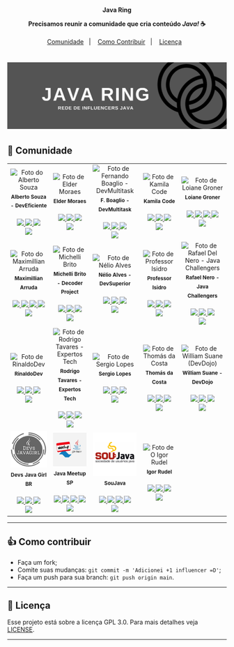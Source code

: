 <h4 align="center">
  <p>Java Ring</p>

  <p>Precisamos reunir a comunidade que cria conteúdo <i>Java!</i> ☕</p>
</h4>

<p align="center">
  <a href="#handshake-comunidade">Comunidade</a>&nbsp;&nbsp;&nbsp;|&nbsp;&nbsp;&nbsp;
  <a href="#thumbsup-como-contribuir">Como Contribuir</a>&nbsp;&nbsp;&nbsp;|&nbsp;&nbsp;&nbsp;
  <a href="#memo-licença">Licença</a>&nbsp;&nbsp;&nbsp;
</p>

<h1 align="center">
  <img src="images/banner.png">
</h1>

## :handshake: Comunidade

<table>
  <tr>
    <td align="center">
        <img src="https://avatars.githubusercontent.com/u/32514" width="100px;" alt="Foto do Alberto Souza"/><br>
        <sub>
          <b>Alberto Souza - DevEficiente</b><br><br>
          <b>
            <a href="http://youtube.com/deveficiente">
                <img src="https://img.shields.io/badge/-Youtube-red?style=flat-square&logo=Youtube&logoColor=white"/>
            </a>
         </b>
          <b>
            <a href="https://www.linkedin.com/in/alberto-souza-953b0b7/">
                <img src="https://img.shields.io/badge/-Linkedin-blue?style=flat-square&logo=Linkedin&logoColor=white"/>
            </a>
         </b>
          <b>
            <a href="https://github.com/asouza">
                <img src="https://img.shields.io/github/followers/asouza?style=social"/>
            </a>
         </b><br>
         <b>
            <a href="https://twitter.com/alberto_souza">
                <img src="https://img.shields.io/twitter/follow/alberto_souza?style=social"/>
            </a>
         </b>
        </sub>
    </td>
    <td align="center">
        <img src="https://avatars.githubusercontent.com/u/13017335?v=4" width="100px;" alt="Foto de Elder Moraes"/><br>
        <sub>
          <b>Elder Moraes</b><br><br>
          <b>
            <a href="http://youtube.com/eldermoraes">
                <img src="https://img.shields.io/badge/-Youtube-red?style=flat-square&logo=Youtube&logoColor=white"/>
            </a>
         </b>
          <b>
            <a href="https://www.linkedin.com/in/eldermoraes/">
                <img src="https://img.shields.io/badge/-Linkedin-blue?style=flat-square&logo=Linkedin&logoColor=white"/>
            </a>
         </b>
          <b>
            <a href="https://github.com/eldermoraes">
                <img src="https://img.shields.io/github/followers/eldermoraes?style=social"/>
            </a>
         </b><br>
         <b>
            <a href="https://twitter.com/elderjava">
                <img src="https://img.shields.io/twitter/follow/elderjava?style=social"/>
            </a>
         </b>
        </sub>
    </td>
    <td align="center">
        <img src="https://avatars.githubusercontent.com/u/6140?v=4" width="100px;" alt="Foto de Fernando Boaglio - DevMultitask"/><br>
        <sub>
          <b>F. Boaglio - DevMultitask</b><br><br>
          <b>
            <a href="http://youtube.com/DevMultitask">
                <img src="https://img.shields.io/badge/-Youtube-red?style=flat-square&logo=Youtube&logoColor=white"/>
            </a>
         </b>
          <b>
            <a href="https://www.linkedin.com/in/DevMultitask/">
                <img src="https://img.shields.io/badge/-Linkedin-blue?style=flat-square&logo=Linkedin&logoColor=white"/>
            </a>
         </b>
          <b>
            <a href="https://github.com/boaglio">
                <img src="https://img.shields.io/github/followers/boaglio?style=social"/>
            </a>
         </b><br>
         <b>
            <a href="https://twitter.com/boaglio">
                <img src="https://img.shields.io/twitter/follow/boaglio?style=social"/>
            </a>
         </b>
        </sub>
    </td>
    <td align="center">
        <img src="https://avatars.githubusercontent.com/u/32311268?v=4" width="100px;" alt="Foto de Kamila Code"/><br>
        <sub>
          <b>Kamila Code</b><br><br>
          <b>
            <a href="http://youtube.com/Kamilacode">
                <img src="https://img.shields.io/badge/-Youtube-red?style=flat-square&logo=Youtube&logoColor=white"/>
            </a>
         </b>
          <b>
            <a href="https://www.linkedin.com/in/kamila-santos-oliveira/">
                <img src="https://img.shields.io/badge/-Linkedin-blue?style=flat-square&logo=Linkedin&logoColor=white"/>
            </a>
         </b>
          <b>
            <a href="https://github.com/Kamilahsantos">
                <img src="https://img.shields.io/github/followers/Kamilahsantos?style=social"/>
            </a>
         </b><br>
         <b>
            <a href="https://twitter.com/kamilah_santos">
                <img src="https://img.shields.io/twitter/follow/kamilah_santos?style=social"/>
            </a>
         </b>
        </sub>
    </td>
    <td align="center">
        <img src="https://avatars.githubusercontent.com/u/59545?v=4" width="100px;" alt="Foto de Loiane Groner"/><br>
        <sub>
          <b>Loiane Groner</b><br><br>
          <b>
            <a href="http://youtube.com/loianegroner">
                <img src="https://img.shields.io/badge/-Youtube-red?style=flat-square&logo=Youtube&logoColor=white"/>
            </a>
         </b>
          <b>
            <a href="https://www.linkedin.com/in/loiane/">
                <img src="https://img.shields.io/badge/-Linkedin-blue?style=flat-square&logo=Linkedin&logoColor=white"/>
            </a>
         </b>
         <b>
            <a href="https://www.twitch.tv/loiane">
                <img src="https://img.shields.io/badge/-Twitch-blueviolet?style=flat-square&logo=Twitch&logoColor=white"/>
            </a>
         </b>
          <b>
            <a href="https://github.com/loiane">
                <img src="https://img.shields.io/github/followers/loiane?style=social"/>
            </a>
         </b><br>
         <b>
            <a href="https://twitter.com/loiane">
                <img src="https://img.shields.io/twitter/follow/loiane?style=social"/>
            </a>
         </b>
        </sub>
    </td>
    <tr>
       <td align="center">
        <img src="https://avatars.githubusercontent.com/u/6537623?v=4" width="100px;" alt="Foto do Maximillian Arruda"/><br>
        <sub>
          <b>Maximillian Arruda </b><br><br>
          <b>
            <a href="http://youtube.com/MaximillianArruda">
                <img src="https://img.shields.io/badge/-Youtube-red?style=flat-square&logo=Youtube&logoColor=white"/>
            </a>
         </b>
          <b>
            <a href="https://www.linkedin.com/in/maxarruda/">
                <img src="https://img.shields.io/badge/-Linkedin-blue?style=flat-square&logo=Linkedin&logoColor=white"/>
            </a>
         </b>
         <b>
            <a href="https://www.twitch.tv/maxdearruda">
                <img src="https://img.shields.io/badge/-Twitch-blueviolet?style=flat-square&logo=Twitch&logoColor=white"/>
            </a>
         </b>
          <b>
            <a href="https://github.com/dearrudam">
                <img src="https://img.shields.io/github/followers/dearrudam?style=social"/>
            </a>
         </b><br>
         <b>
            <a href="https://twitter.com/maxdearruda">
                <img src="https://img.shields.io/twitter/follow/maxdearruda?style=social"/>
            </a>
         </b>
        </sub>
    </td>
    <td align="center">
        <img src="https://avatars.githubusercontent.com/u/23387339?v=4" width="100px;" alt="Foto de Michelli Brito"/><br>
        <sub>
          <b>Michelli Brito - Decoder Project</b><br><br>
          <b>
            <a href="http://youtube.com/MichelliBrito">
                <img src="https://img.shields.io/badge/-Youtube-red?style=flat-square&logo=Youtube&logoColor=white"/>
            </a>
         </b>
          <b>
            <a href="https://www.linkedin.com/in/MichelliBrito/">
                <img src="https://img.shields.io/badge/-Linkedin-blue?style=flat-square&logo=Linkedin&logoColor=white"/>
            </a>
         </b>
          <b>
            <a href="https://github.com/MichelliBrito">
                <img src="https://img.shields.io/github/followers/MichelliBrito?style=social"/>
            </a>
         </b><br>
         <b>
            <a href="https://twitter.com/MichelliBrito4">
                <img src="https://img.shields.io/twitter/follow/MichelliBrito4?style=social"/>
            </a>
         </b>
        </sub>
    </td>
    <td align="center">
        <img src="https://avatars.githubusercontent.com/u/13897257?v=4" width="100px;" alt="Foto de Nélio Alves"/><br>
        <sub>
          <b>Nélio Alves - DevSuperior</b><br><br>
          <b>
            <a href="http://youtube.com/DevSuperior">
                <img src="https://img.shields.io/badge/-Youtube-red?style=flat-square&logo=Youtube&logoColor=white"/>
            </a>
         </b>
          <b>
            <a href="https://www.linkedin.com/in/nelio-alves/">
                <img src="https://img.shields.io/badge/-Linkedin-blue?style=flat-square&logo=Linkedin&logoColor=white"/>
            </a>
         </b>
          <b>
            <a href="https://github.com/acenelio">
                <img src="https://img.shields.io/github/followers/acenelio?style=social"/>
            </a>
         </b><br>
         <b>
            <a href="https://twitter.com/DevSuperior">
                <img src="https://img.shields.io/twitter/follow/DevSuperior?style=social"/>
            </a>
         </b>
        </sub>
    </td>
    <td align="center">
        <img src="https://avatars.githubusercontent.com/u/6184696?v=4" width="100px;" alt="Foto de Professor Isidro"/><br>
        <sub>
          <b>Professor Isidro</b><br><br>
          <b>
            <a href="http://youtube.com/ProfessorIsidroVamosProgramar">
                <img src="https://img.shields.io/badge/-Youtube-red?style=flat-square&logo=Youtube&logoColor=white"/>
            </a>
         </b>
          <b>
            <a href="https://www.linkedin.com/in/professor-isidro-phd/">
                <img src="https://img.shields.io/badge/-Linkedin-blue?style=flat-square&logo=Linkedin&logoColor=white"/>
            </a>
         </b>
          <b>
            <a href="https://github.com/professorisidro">
                <img src="https://img.shields.io/github/followers/professorisidro?style=social"/>
            </a>
         </b><br>
         <b>
            <a href="https://twitter.com/prof_isidro">
                <img src="https://img.shields.io/twitter/follow/prof_isidro?style=social"/>
            </a>
         </b>
        </sub>
    </td>
    <td align="center">
        <img src="https://avatars.githubusercontent.com/u/3398240?v=4" width="100px;" alt="Foto de Rafael Del Nero - Java Challengers"/><br>
        <sub>
          <b>Rafael Nero - Java Challengers</b><br><br>
          <b>
            <a href="http://youtube.com/javachallengers">
                <img src="https://img.shields.io/badge/-Youtube-red?style=flat-square&logo=Youtube&logoColor=white"/>
            </a>
         </b>
          <b>
            <a href="https://www.linkedin.com/in/RafaDelNero/">
                <img src="https://img.shields.io/badge/-Linkedin-blue?style=flat-square&logo=Linkedin&logoColor=white"/>
            </a>
         </b>
          <b>
            <a href="https://github.com/RafaDelNero">
                <img src="https://img.shields.io/github/followers/RafaDelNero?style=social"/>
            </a>
         </b><br>
         <b>
            <a href="https://twitter.com/RafaDelNero">
                <img src="https://img.shields.io/twitter/follow/RafaDelNero?style=social"/>
            </a>
         </b>
        </sub>
    </td>
</tr>
<tr>
    <td align="center">
        <img src="https://avatars.githubusercontent.com/u/16694899?v=4" width="100px;" alt="Foto de RinaldoDev"/><br>
        <sub>
          <b>RinaldoDev</b><br><br>
          <b>
            <a href="http://youtube.com/rinaldodev">
                <img src="https://img.shields.io/badge/-Youtube-red?style=flat-square&logo=Youtube&logoColor=white"/>
            </a>
         </b>
          <b>
            <a href="https://www.linkedin.com/in/rinaldodev/">
                <img src="https://img.shields.io/badge/-Linkedin-blue?style=flat-square&logo=Linkedin&logoColor=white"/>
            </a>
         </b>
          <b>
            <a href="https://github.com/rinaldodev">
                <img src="https://img.shields.io/github/followers/rinaldodev?style=social"/>
            </a>
         </b><br>
         <b>
            <a href="https://twitter.com/rinaldodev">
                <img src="https://img.shields.io/twitter/follow/rinaldodev?style=social"/>
            </a>
         </b>
        </sub>
    </td>
    <td align="center">
        <img src="https://avatars.githubusercontent.com/u/69765184?v=4" width="100px;" alt="Foto de Rodrigo Tavares - Expertos Tech"/><br>
        <sub>
          <b>Rodrigo Tavares - Expertos Tech</b><br><br>
          <b>
            <a href="http://youtube.com/ExpertosTech">
                <img src="https://img.shields.io/badge/-Youtube-red?style=flat-square&logo=Youtube&logoColor=white"/>
            </a>
         </b>
          <b>
            <a href="https://www.linkedin.com/in/expertostech/">
                <img src="https://img.shields.io/badge/-Linkedin-blue?style=flat-square&logo=Linkedin&logoColor=white"/>
            </a>
         </b>
          <b>
            <a href="https://github.com/expertos-tech">
                <img src="https://img.shields.io/github/followers/expertos-tech?style=social"/>
            </a>
         </b><br>
         <b>
            <a href="https://twitter.com/expertostech">
                <img src="https://img.shields.io/twitter/follow/expertostech?style=social"/>
            </a>
         </b>
        </sub>
    </td>
    <td align="center">
        <img src="https://avatars.githubusercontent.com/u/54872984?v=4" width="100px;" alt="Foto de Sergio Lopes"/><br>
        <sub>
          <b>Sergio Lopes</b><br><br>
          <b>
            <a href="http://youtube.com/SergioLopesDevInitiative">
                <img src="https://img.shields.io/badge/-Youtube-red?style=flat-square&logo=Youtube&logoColor=white"/>
            </a>
         </b>
          <b>
            <a href="https://www.linkedin.com/in/sergio-lopes-20131a33/">
                <img src="https://img.shields.io/badge/-Linkedin-blue?style=flat-square&logo=Linkedin&logoColor=white"/>
            </a>
         </b>
          <b>
            <a href="https://github.com/sergiolopessp">
                <img src="https://img.shields.io/github/followers/sergiolopessp?style=social"/>
            </a>
         </b><br>
         <b>
            <a href="https://twitter.com/sergiolopessp">
                <img src="https://img.shields.io/twitter/follow/sergiolopessp?style=social"/>
            </a>
         </b>
        </sub>
    </td>
    <td align="center">
        <img src="https://avatars.githubusercontent.com/u/925163?v=4" width="100px;" alt="Foto de Thomás da Costa"/><br>
        <sub>
          <b>Thomás da Costa</b><br><br>
          <b>
            <a href="http://youtube.com/thomasdacosta">
                <img src="https://img.shields.io/badge/-Youtube-red?style=flat-square&logo=Youtube&logoColor=white"/>
            </a>
         </b>
          <b>
            <a href="https://www.linkedin.com/in/thomasdacosta/">
                <img src="https://img.shields.io/badge/-Linkedin-blue?style=flat-square&logo=Linkedin&logoColor=white"/>
            </a>
         </b>
          <b>
            <a href="https://github.com/thomasdacosta">
                <img src="https://img.shields.io/github/followers/thomasdacosta?style=social"/>
            </a>
         </b><br>
         <b>
            <a href="https://twitter.com/thomasdacosta">
                <img src="https://img.shields.io/twitter/follow/thomasdacosta?style=social"/>
            </a>
         </b>
        </sub>
    </td>
    <td align="center">
        <img src="https://avatars.githubusercontent.com/u/7957128?v=4" width="100px;" alt="Foto de William Suane (DevDojo)"/><br>
        <sub>
          <b>William Suane - DevDojo</b><br><br>
          <b>
            <a href="http://youtube.com/DevDojoBrasil">
                <img src="https://img.shields.io/badge/-Youtube-red?style=flat-square&logo=Youtube&logoColor=white"/>
            </a>
         </b>
          <b>
            <a href="https://www.linkedin.com/in/sergio-lopes-20131a33/">
                <img src="https://img.shields.io/badge/-Linkedin-blue?style=flat-square&logo=Linkedin&logoColor=white"/>
            </a>
         </b>
          <b>
            <a href="https://github.com/devdojobr">
                <img src="https://img.shields.io/github/followers/devdojobr?style=social"/>
            </a>
         </b><br>
         <b>
            <a href="https://twitter.com/thomasdacosta">
                <img src="https://img.shields.io/twitter/follow/thomasdacosta?style=social"/>
            </a>
         </b>
        </sub>
    </td>
</tr>
<tr>
    <td align="center">
        <img src="images/dev-javagirls-profile-image.png" width="100px;" alt="Foto de Dev Javagirls"/><br>
        <sub>
          <b>Devs Java Girl BR</b><br><br>
          <b>
            <a href="http://youtube.com/DevsJavaGirlBR">
                <img src="https://img.shields.io/badge/-Youtube-red?style=flat-square&logo=Youtube&logoColor=white"/>
            </a>
         </b>
          <b>
            <a href="https://www.linkedin.com/in/devsjavagirlbr/">
                <img src="https://img.shields.io/badge/-Linkedin-blue?style=flat-square&logo=Linkedin&logoColor=white"/>
            </a>
         </b>
          <b>
            <a href="https://github.com/devs-javagirl">
                <img src="https://img.shields.io/github/followers/devs-javagirl?style=social"/>
            </a>
         </b><br>
         <b>
            <a href="https://twitter.com/devsjavagirl">
                <img src="https://img.shields.io/twitter/follow/devsjavagirl?style=social"/>
            </a>
         </b>
        </sub>
    </td>
    <td align="center">
        <img src="images/java-meetup-sp-profile-image.png" width="100px;" alt="Foto de Java Meetup SP"/><br>
        <sub>
          <b>Java Meetup SP</b><br><br>
          <b>
            <a href="http://youtube.com/MeetupJavaSãoPaulo">
                <img src="https://img.shields.io/badge/-Youtube-red?style=flat-square&logo=Youtube&logoColor=white"/>
            </a>
         </b>
          <b>
            <a href="https://www.linkedin.com/company/java-meetup-sp/">
                <img src="https://img.shields.io/badge/-Linkedin-blue?style=flat-square&logo=Linkedin&logoColor=white"/>
            </a>
         </b>
          <b>
            <a href="https://t.me/JavaMeetupSPnews">
                <img src="https://img.shields.io/badge/-Telegram-white?style=flat-square&logo=Telegram&logoColor=white&link=https://t.me/JavaMeetupSPnews"/>
            </a>
         </b>
          <b>
            <a href="https://github.com/meetupjavasaopaulo">
                <img src="https://img.shields.io/github/followers/meetupjavasaopaulo?style=social"/>
            </a>
         </b><br>
         <b>
            <a href="https://twitter.com/JavaMeetupSampa">
                <img src="https://img.shields.io/twitter/follow/JavaMeetupSampa?style=social"/>
            </a>
         </b>
        </sub>
    </td>
    <td align="center">
        <img src="images/sou-java-profile-image.png" width="100px;" alt="Foto de SouJava"/><br>
        <sub>
          <b>SouJava</b><br><br>
          <b>
            <a href="http://youtube.com/SouJava">
                <img src="https://img.shields.io/badge/-Youtube-red?style=flat-square&logo=Youtube&logoColor=white"/>
            </a>
         </b>
          <b>
            <a href="https://www.linkedin.com/company/SouJava/">
                <img src="https://img.shields.io/badge/-Linkedin-blue?style=flat-square&logo=Linkedin&logoColor=white"/>
            </a>
         </b>
          <b>
            <a href="https://t.me/SouJavabr">
                <img src="https://img.shields.io/badge/-Telegram-white?style=flat-square&logo=Telegram&logoColor=white&link=https://t.me/SouJavabr"/>
            </a>
         </b>
          <b>
            <a href="https://github.com/SouJava">
                <img src="https://img.shields.io/github/followers/SouJava?style=social"/>
            </a>
         </b><br>
         <b>
            <a href="https://twitter.com/SouJava">
                <img src="https://img.shields.io/twitter/follow/SouJava?style=social"/>
            </a>
         </b>
        </sub>
    </td>
    <td align="center">
        <img src="https://avatars.githubusercontent.com/u/16329036?v=4" width="100px;" alt="Foto de O Igor Rudel"/><br>
        <sub>
          <b>Igor Rudel</b><br><br>
          <b>
            <a href="http://youtube.com/OIgorRudel">
                <img src="https://img.shields.io/badge/-Youtube-red?style=flat-square&logo=Youtube&logoColor=white"/>
            </a>
         </b>
          <b>
            <a href="https://www.linkedin.com/in/oigorrudel/">
                <img src="https://img.shields.io/badge/-Linkedin-blue?style=flat-square&logo=Linkedin&logoColor=white"/>
            </a>
         </b>
          <b>
            <a href="https://github.com/oigorrudel">
                <img src="https://img.shields.io/github/followers/oigorrudel?style=social"/>
            </a>
         </b><br>
         <b>
            <a href="https://twitter.com/oigorrudel">
                <img src="https://img.shields.io/twitter/follow/oigorrudel?style=social"/>
            </a>
         </b>
        </sub>
    </td>
</tr>
</table>

<hr>

## :thumbsup: Como contribuir

- Faça um fork;
- Comite suas mudanças: `git commit -m 'Adicionei +1 influencer =D'`;
- Faça um push para sua branch: `git push origin main`.

<hr>

## :memo: Licença

Esse projeto está sobre a licença GPL 3.0. Para mais detalhes
veja [LICENSE](https://github.com/boaglio/java-ring/blob/main/LICENSE).

<hr>
